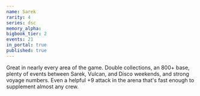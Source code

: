 ```yaml
---
name: Sarek
rarity: 4
series: dsc
memory_alpha:
bigbook_tier: 2
events: 21
in_portal: true
published: true
---
```


Great in nearly every area of the game. Double collections, an 800+ base, plenty of events between Sarek, Vulcan, and Disco weekends, and strong voyage numbers. Even a helpful +9 attack in the arena that's fast enough to supplement almost any crew.
